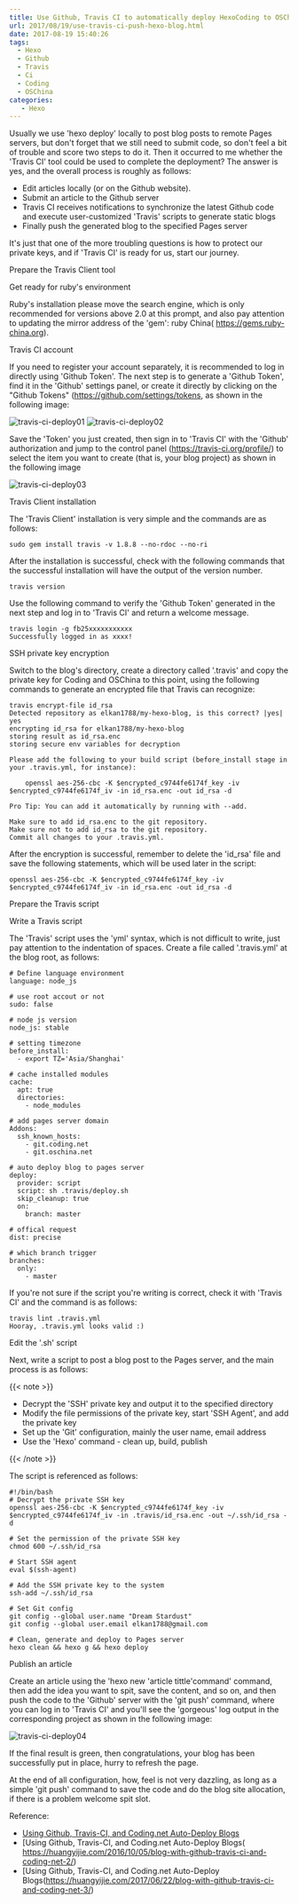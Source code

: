 ```yaml
---
title: Use Github, Travis CI to automatically deploy HexoCoding to OSChina Server
url: 2017/08/19/use-travis-ci-push-hexo-blog.html
date: 2017-08-19 15:40:26
tags:
  - Hexo
  - Github
  - Travis
  - Ci
  - Coding
  - OSChina
categories:
   - Hexo
---
```


Usually we use 'hexo deploy' locally to post blog posts to remote Pages servers, but don't forget that we still need to submit code, so don't feel a bit of trouble and score two steps to do it. Then it occurred to me whether the 'Travis CI' tool could be used to complete the deployment? The answer is yes, and the overall process is roughly as follows:


 - Edit articles locally (or on the Github website).
 - Submit an article to the Github server
 - Travis CI receives notifications to synchronize the latest Github code and execute user-customized 'Travis' scripts to generate static blogs
 - Finally push the generated blog to the specified Pages server


It's just that one of the more troubling questions is how to protect our private keys, and if 'Travis CI' is ready for us, start our journey.

<!--more-->

Prepare the Travis Client tool

Get ready for ruby's environment

Ruby's installation please move the search engine, which is only recommended for versions above 2.0 at this prompt, and also pay attention to updating the mirror address of the 'gem': ruby China( https://gems.ruby-china.org).

Travis CI account

If you need to register your account separately, it is recommended to log in directly using 'Github Token'. The next step is to generate a 'Github Token', find it in the 'Github' settings panel, or create it directly by clicking on the "Github Tokens" (https://github.com/settings/tokens, as shown in the following image:

![travis-ci-deploy01](//imgs.lisenhui.cn/blog/2017/08-19-travis-ci-deploy01.png)
![travis-ci-deploy02](//imgs.lisenhui.cn/blog/2017/08-19-travis-ci-deploy02.png)

Save the 'Token' you just created, then sign in to 'Travis CI' with the 'Github' authorization and jump to the control panel (https://travis-ci.org/profile/) to select the item you want to create (that is, your blog project) as shown in the following image

![travis-ci-deploy03](//imgs.lisenhui.cn/blog/2017/08-19-travis-ci-deploy03.png)

Travis Client installation

The 'Travis Client' installation is very simple and the commands are as follows:

```
sudo gem install travis -v 1.8.8 --no-rdoc --no-ri
```

After the installation is successful, check with the following commands that the successful installation will have the output of the version number.

```
travis version
```

Use the following command to verify the 'Github Token' generated in the next step and log in to 'Travis CI' and return a welcome message.

```
travis login -g fb25xxxxxxxxxxx
Successfully logged in as xxxx!
```

SSH private key encryption

Switch to the blog's directory, create a directory called '.travis' and copy the private key for Coding and OSChina to this point, using the following commands to generate an encrypted file that Travis can recognize:

```
travis encrypt-file id_rsa
Detected repository as elkan1788/my-hexo-blog, is this correct? |yes| yes
encrypting id_rsa for elkan1788/my-hexo-blog
storing result as id_rsa.enc
storing secure env variables for decryption

Please add the following to your build script (before_install stage in your .travis.yml, for instance):

    openssl aes-256-cbc -K $encrypted_c9744fe6174f_key -iv $encrypted_c9744fe6174f_iv -in id_rsa.enc -out id_rsa -d

Pro Tip: You can add it automatically by running with --add.

Make sure to add id_rsa.enc to the git repository.
Make sure not to add id_rsa to the git repository.
Commit all changes to your .travis.yml.

```

After the encryption is successful, remember to delete the 'id_rsa' file and save the following statements, which will be used later in the script:

```
openssl aes-256-cbc -K $encrypted_c9744fe6174f_key -iv $encrypted_c9744fe6174f_iv -in id_rsa.enc -out id_rsa -d
```

Prepare the Travis script

Write a Travis script

The 'Travis' script uses the 'yml' syntax, which is not difficult to write, just pay attention to the indentation of spaces. Create a file called '.travis.yml' at the blog root, as follows:

```
# Define language environment
language: node_js

# use root accout or not
sudo: false

# node js version
node_js: stable

# setting timezone
before_install:
  - export TZ='Asia/Shanghai'

# cache installed modules
cache:
  apt: true
  directories:
    - node_modules

# add pages server domain
Addons:
  ssh_known_hosts:
    - git.coding.net
    - git.oschina.net

# auto deploy blog to pages server
deploy:
  provider: script
  script: sh .travis/deploy.sh
  skip_cleanup: true
  on:
    branch: master

# offical request
dist: precise

# which branch trigger
branches:
  only:
    - master
```

If you're not sure if the script you're writing is correct, check it with 'Travis CI' and the command is as follows:

```
travis lint .travis.yml
Hooray, .travis.yml looks valid :)
```

Edit the '.sh' script

Next, write a script to post a blog post to the Pages server, and the main process is as follows:

{{< note >}}

- Decrypt the 'SSH' private key and output it to the specified directory
- Modify the file permissions of the private key, start 'SSH Agent', and add the private key
- Set up the 'Git' configuration, mainly the user name, email address
- Use the 'Hexo' command - clean up, build, publish

{{< /note >}}

The script is referenced as follows:

```
#!/bin/bash
# Decrypt the private SSH key
openssl aes-256-cbc -K $encrypted_c9744fe6174f_key -iv $encrypted_c9744fe6174f_iv -in .travis/id_rsa.enc -out ~/.ssh/id_rsa -d

# Set the permission of the private SSH key
chmod 600 ~/.ssh/id_rsa

# Start SSH agent
eval $(ssh-agent)

# Add the SSH private key to the system
ssh-add ~/.ssh/id_rsa

# Set Git config
git config --global user.name "Dream Stardust"
git config --global user.email elkan1788@gmail.com

# Clean, generate and deploy to Pages server
hexo clean && hexo g && hexo deploy

```

Publish an article

Create an article using the 'hexo new 'article tittle'command' command, then add the idea you want to spit, save the content, and so on, and then push the code to the 'Github' server with the 'git push' command, where you can log in to 'Travis CI' and you'll see the 'gorgeous' log output in the corresponding project as shown in the following image:

![travis-ci-deploy04](//imgs.lisenhui.cn/blog/2017/08-19-travis-ci-deploy04.png)

If the final result is green, then congratulations, your blog has been successfully put in place, hurry to refresh the page.


At the end of all configuration, how, feel is not very dazzling, as long as a simple 'git push' command to save the code and do the blog site allocation, if there is a problem welcome spit slot.


Reference:

- [Using Github, Travis-CI, and Coding.net Auto-Deploy Blogs](https://huangyijie.com/2016/09/20/blog-with-github-travis-ci-and-coding-net-1/)
- [Using Github, Travis-CI, and Coding.net Auto-Deploy Blogs( https://huangyijie.com/2016/10/05/blog-with-github-travis-ci-and-coding-net-2/)
- [Using Github, Travis-CI, and Coding.net Auto-Deploy Blogs(https://huangyijie.com/2017/06/22/blog-with-github-travis-ci-and-coding-net-3/)

